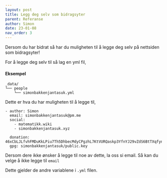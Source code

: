```yaml
---
layout: post 
title: Legg deg selv som bidragsyter 
parent: Referanse 
author: Simon
date: 23-01-08
nav_order: 3
---
```

Dersom du har bidrat så har du muligheten til å legge deg selv på nettsiden som bidragsyter!

For å legge deg selv til så lag en yml fil,

#### Eksempel 

```shell
_data/
└── people
    └── simonbakkenjantasuk.yml
```

Dette er hva du har muligheten til å legge til,

```shell
- author: Simon
  email: simonbakkenjantasuk@pm.me
  social: 
    - matematikk.wiki
    - simonbakkenjantasuk.xyz

  donation: 46xCbLJLfvhFMDuKkLPiu7Th5DhbecMdyCPgzhL7KtVURQaskp3YfnYJ29vZdS6BtTXqfyneUwzPdNsEZiT9sFZANTNsg8T 
  gpg: simonbakkenjantasuk/public.key
```

Dersom dere ikke ønsker å legge til noe av dette, la oss si email. Så kan du velge å ikke legge til `email`

Dette gjelder de andre variablene i `.yml` filen.
